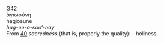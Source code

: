 <body>
  <p>G42<br>  ἁγιωσύνη  <br> hagiōsunē  <br><i>hag-ee-o-soo‘-nay </i><br>From <a href="g0040.htm">40</a>  <i>sacredness</i> (that is, properly the quality): - holiness.<br></p>
 </body>